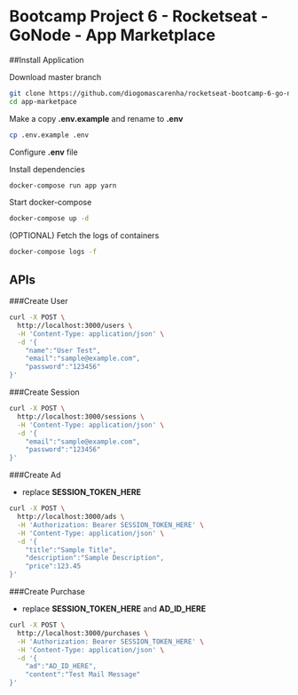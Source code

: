 # Bootcamp Project 6 - Rocketseat - GoNode - App Marketplace

##Install Application

Download master branch

```bash
git clone https://github.com/diogomascarenha/rocketseat-bootcamp-6-go-node-app-marketplace.git app-marketpace
cd app-marketpace
```

Make a copy **.env.example** and rename to **.env**

```bash
cp .env.example .env
```

Configure **.env** file

Install dependencies

```bash
docker-compose run app yarn
```

Start docker-compose

```bash
docker-compose up -d
```

(OPTIONAL) Fetch the logs of containers

```bash
docker-compose logs -f
```

## APIs

###Create User

```bash
curl -X POST \
  http://localhost:3000/users \
  -H 'Content-Type: application/json' \
  -d '{
	"name":"User Test",
	"email":"sample@example.com",
	"password":"123456"
}'
```

###Create Session

```bash
curl -X POST \
  http://localhost:3000/sessions \
  -H 'Content-Type: application/json' \
  -d '{
	"email":"sample@example.com",
	"password":"123456"
}'
```

###Create Ad

- replace **SESSION_TOKEN_HERE**

```bash
curl -X POST \
  http://localhost:3000/ads \
  -H 'Authorization: Bearer SESSION_TOKEN_HERE' \
  -H 'Content-Type: application/json' \
  -d '{
	"title":"Sample Title",
	"description":"Sample Description",
	"price":123.45
}'
```

###Create Purchase

- replace **SESSION_TOKEN_HERE** and **AD_ID_HERE**

```bash
curl -X POST \
  http://localhost:3000/purchases \
  -H 'Authorization: Bearer SESSION_TOKEN_HERE' \
  -H 'Content-Type: application/json' \
  -d '{
	"ad":"AD_ID_HERE",
	"content":"Test Mail Message"
}'
```
